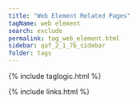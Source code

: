 ```yaml
---
title: "Web Element Related Pages"
tagName: web element
search: exclude
permalink: tag_web_element.html
sidebar: qaf_2_1_7b_sidebar
folder: tags
---
```

{% include taglogic.html %}

{% include links.html %}
